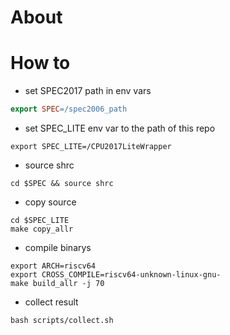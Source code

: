 # About

# How to

- set SPEC2017 path in env vars
``` Makefile
export SPEC=/spec2006_path

```
- set SPEC_LITE env var to the path of this repo

``` shell
export SPEC_LITE=/CPU2017LiteWrapper
```

- source shrc

``` shell
cd $SPEC && source shrc
```

- copy source
``` shell
cd $SPEC_LITE
make copy_allr
```

- compile binarys
```
export ARCH=riscv64
export CROSS_COMPILE=riscv64-unknown-linux-gnu-
make build_allr -j 70
```
- collect result
```
bash scripts/collect.sh
```
